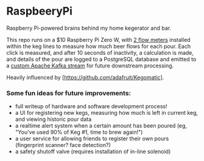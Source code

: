 # RaspbeeryPi
Raspberry Pi-powered brains behind my home kegerator and bar.

This repo runs on a $10 Raspberry Pi Zero W, with [2 flow meters](https://www.adafruit.com/product/828) installed within the keg lines to measure how much beer flows for each pour. Each click is measured, and after 10 seconds of inactivity, a calculation is made, and details of the pour are logged to a PostgreSQL database and emitted to a [custom Apache Kafka stream](https://github.com/farleyta/BeerKafka) for future downstream processing.

Heavily influenced by [https://github.com/adafruit/Kegomatic].

### Some fun ideas for future improvements:

- full writeup of hardware and software development process!
- a UI for registering new kegs, measuring how much is left in current keg, and viewing historic pour data
- a realtime alert system when a certain amount has been poured (eg, "You've used 90% of Keg #1, time to brew again!")
- a user service for allowing friends to register their own pours (fingerprint scanner? face detection?)
- a safety shutoff valve (requires installation of in-line solenoid)
